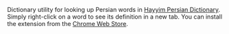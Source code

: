 Dictionary utility for looking up Persian words in [Hayyim Persian Dictionary](https://dsal.uchicago.edu/dictionaries/hayyim/).
Simply right-click on a word to see its definition in a new tab. You can install the extension from the [Chrome Web Store](https://chrome.google.com/webstore/detail/hayyim-dictionary-lookup/fkgjnlceijpaalhgnapcibifhlimjclg).
